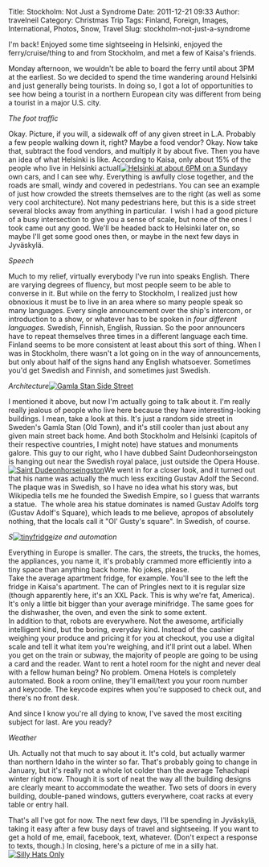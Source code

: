 Title: Stockholm: Not Just a Syndrome
Date: 2011-12-21 09:33
Author: travelneil
Category: Christmas Trip
Tags: Finland, Foreign, Images, International, Photos, Snow, Travel
Slug: stockholm-not-just-a-syndrome

I'm back! Enjoyed some time sightseeing in Helsinki, enjoyed the
ferry/cruise/thing to and from Stockholm, and met a few of Kaisa's
friends.

Monday afternoon, we wouldn't be able to board the ferry until about 3PM
at the earliest. So we decided to spend the time wandering around
Helsinki and just generally being tourists. In doing so, I got a lot of
opportunities to see how being a tourist in a northern European city was
different from being a tourist in a major U.S. city.

*The foot traffic*

Okay. Picture, if you will, a sidewalk off of any given street in L.A.
Probably a few people walking down it, right? Maybe a food vendor? Okay.
Now take that, subtract the food vendors, and multiply it by about five.
Then you have an idea of what Helsinki is like. According to Kaisa, only
about 15% of the people who live in Helsinki actuall[![Helsinki at about
6PM on a
Sunday](http://travelneil.files.wordpress.com/2011/12/100_0448.jpg?w=300 "Helsinki Evening")](http://travelneil.files.wordpress.com/2011/12/100_0448.jpg)y
own cars, and I can see why. Everything is awfully close together, and
the roads are small, windy and covered in pedestrians. You can see an
example of just how crowded the streets themselves are to the right (as
well as some very cool architecture). Not many pedestrians here, but
this is a side street several blocks away from anything in particular. 
I wish I had a good picture of a busy intersection to give you a sense
of scale, but none of the ones I took came out any good. We'll be headed
back to Helsinki later on, so maybe I'll get some good ones then, or
maybe in the next few days in Jyväskylä.

*Speech*

Much to my relief, virtually everybody I've run into speaks English.
There are varying degrees of fluency, but most people seem to be able to
converse in it. But while on the ferry to Stockholm, I realized just how
obnoxious it must be to live in an area where so many people speak so
many languages. Every single announcement over the ship's intercom, or
introduction to a show, or whatever has to be spoken in *four different
languages.* Swedish, Finnish, English, Russian. So the poor announcers
have to repeat themselves three times in a different language each time.
Finland seems to be more consistent at least about this sort of thing.
When I was in Stockholm, there wasn't a lot going on in the way of
announcements, but only about half of the signs hand any English
whatsoever. Sometimes you'd get Swedish and Finnish, and sometimes just
Swedish.

*Architecture*[![Gamla Stan Side
Street](http://travelneil.files.wordpress.com/2011/12/100_0473.jpg?w=300 "Gamla Stan Side Street")](http://travelneil.files.wordpress.com/2011/12/100_0473.jpg)

I mentioned it above, but now I'm actually going to talk about it. I'm
really really jealous of people who live here because they have
interesting-looking buildings. I mean, take a look at this. It's just a
random side street in Sweden's Gamla Stan (Old Town), and it's still
cooler than just about any given main street back home. And both
Stockholm and Helsinki (capitols of their respective countries, I might
note) have statues and monuments galore. This guy to our right, who I
have dubbed Saint Dudeonhorseingston is hanging out near the Swedish
royal palace, just outside the Opera House.
[![](http://travelneil.files.wordpress.com/2011/12/100_0482.jpg?w=300 "Saint Dudeonhorseingston")](http://travelneil.files.wordpress.com/2011/12/100_0482.jpg)We
went in for a closer look, and it turned out that his name was actually
the much less exciting Gustav Adolf the Second. The plaque was in
Swedish, so I have no idea what his story was, but Wikipedia tells me he
founded the Swedish Empire, so I guess that warrants a statue.  The
whole area his statue dominates is named Gustav Adolfs torg (Gustav
Adolf's Square), which leads to me believe, apropos of absolutely
nothing, that the locals call it "Ol' Gusty's square". In Swedish, of
course.

*S*[![](http://travelneil.files.wordpress.com/2011/12/100_0496.jpg?w=174 "tinyfridge")](http://travelneil.files.wordpress.com/2011/12/100_0496.jpg)*ize
and automation*

Everything in Europe is smaller. The cars, the streets, the trucks, the
homes, the appliances, you name it, it's probably crammed more
efficiently into a tiny space than anything back home. No jokes,
please.\
 Take the average apartment fridge, for example. You'll see to the left
the fridge in Kaisa's apartment. The can of Pringles next to it is
regular size (though apparently here, it's an XXL Pack. This is why
we're fat, America). It's only a little bit bigger than your average
minifridge. The same goes for the dishwasher, the oven, and even the
sink to some extent.\
 In addition to that, robots are everywhere. Not the awesome,
artificially intelligent kind, but the boring, everyday kind. Instead of
the cashier weighing your produce and pricing it for you at checkout,
you use a digital scale and tell it what item you're weighing, and it'll
print out a label. When you get on the train or subway, the majority of
people are going to be using a card and the reader. Want to rent a hotel
room for the night and never deal with a fellow human being? No problem.
Omena Hotels is completely automated. Book a room online, they'll
email/text you your room number and keycode. The keycode expires when
you're supposed to check out, and there's no front desk.

And since I know you're all dying to know, I've saved the most exciting
subject for last. Are you ready?

*Weather*

Uh. Actually not that much to say about it. It's cold, but actually
warmer than northern Idaho in the winter so far. That's probably going
to change in January, but it's really not a whole lot colder than the
average Tehachapi winter right now. Though it is sort of neat the way
all the building designs are clearly meant to accommodate the weather.
Two sets of doors in every building, double-paned windows, gutters
everywhere, coat racks at every table or entry hall.

That's all I've got for now. The next few days, I'll be spending in
Jyväskylä, taking it easy after a few busy days of travel and
sightseeing. If you want to get a hold of me, email, facebook, text,
whatever. (Don't expect a response to texts, though.) In closing, here's
a picture of me in a silly hat.[![Silly Hats
Only](http://travelneil.files.wordpress.com/2011/12/100_0455.jpg?w=224 "sillyhat")](http://travelneil.files.wordpress.com/2011/12/100_0455.jpg)
